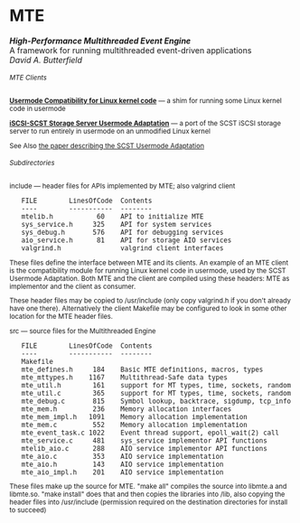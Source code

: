 # MTE
***High-Performance Multithreaded Event Engine***  
A framework for running multithreaded event-driven applications  
*David A. Butterfield*

<SMALL>

###### MTE Clients

<P>
<A HREF="https://davidbutterfield.github.io/usermode_compat/">
         <STRONG>Usermode Compatibility for Linux kernel code</STRONG></A>
        &mdash; a shim for running some Linux kernel code in usermode

<P>
<A HREF="https://davidbutterfield.github.io/SCST-Usermode-Adaptation/">
         <STRONG>iSCSI-SCST Storage Server Usermode Adaptation</STRONG></A>
        &mdash; a port of the SCST iSCSI storage server to run entirely
        in usermode on an unmodified Linux kernel

<P>
See Also
<A HREF="https://davidbutterfield.github.io/SCST-Usermode-Adaptation/SCST_Usermode.html">
        the paper describing the SCST Usermode Adaptation</A>

###### Subdirectories

 include &mdash; header files for APIs implemented by MTE; also valgrind client
<PRE>
   FILE        LinesOfCode  Contents
   ----        -----------  --------
   mtelib.h           60    API to initialize MTE
   sys_service.h     325    API for system services
   sys_debug.h       576    API for debugging services
   aio_service.h      81    API for storage AIO services
   valgrind.h               valgrind client interfaces
</PRE>
   These files define the interface between MTE and its clients.  An example
   of an MTE client is the compatibility module for running Linux kernel code
   in usermode, used by the SCST Usermode Adaptation.  Both MTE and the client
   are compiled using these headers:  MTE as implementor and the client as
   consumer.

   These header files may be copied to /usr/include (only copy valgrind.h if
   you don't already have one there).  Alternatively the client Makefile may
   be configured to look in some other location for the MTE header files.

 src &mdash; source files for the Multithreaded Engine
<PRE>
   FILE        LinesOfCode  Contents
   ----        -----------  --------
   Makefile
   mte_defines.h     184    Basic MTE definitions, macros, types
   mte_mttypes.h    1167    Multithread-Safe data types
   mte_util.h        161    support for MT types, time, sockets, random
   mte_util.c        365    support for MT types, time, sockets, random
   mte_debug.c       815    Symbol lookup, backtrace, sigdump, tcp_info
   mte_mem.h         236    Memory allocation interfaces
   mte_mem_impl.h   1091    Memory allocation implementation
   mte_mem.c         552    Memory allocation implementation
   mte_event_task.c 1022    Event thread support, epoll_wait(2) call
   mte_service.c     481    sys_service implementor API functions
   mtelib_aio.c      288    AIO service implementor API functions
   mte_aio.c         353    AIO service implementation
   mte_aio.h         143    AIO service implementation
   mte_aio_impl.h    201    AIO service implementation
</PRE>
   These files make up the source for MTE.  "make all" compiles the source
   into libmte.a and libmte.so.  "make install" does that and then copies the
   libraries into /lib, also copying the header files into /usr/include
   (permission required on the destination directories for install to succeed)

